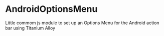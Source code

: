 # AndroidOptionsMenu
Little commom js module to set up an Options Menu for the Android action bar using Titanium Alloy
